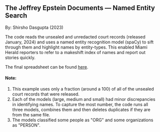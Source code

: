## The Jeffrey Epstein Documents — Named Entity Search

By: Shirsho Dasgupta (2023)

The code reads the unsealed and unredacted court records (released January, 2024) and uses a named entity recognition model (spaCy) to sift through them and highlight names by entity-types. This enabled Miami Herald reporters to refer to a makeshift index of names and report out stories quickly. 

The final spreadsheet can be found [here](https://github.com/shirshod/epstein_records/tree/main/epstein_index.csv).

#### Note: 
1. This example uses only a fraction (around a 100) of all of the unsealed court records that were released.
2. Each of the models (large, medium and small) had minor discrepancies in identifying names. To capture the most number, the code runs all three models, combines them and then deletes duplicates if they are from the same file. 
3. The models classified some people as "ORG" and some organizations as "PERSON".
